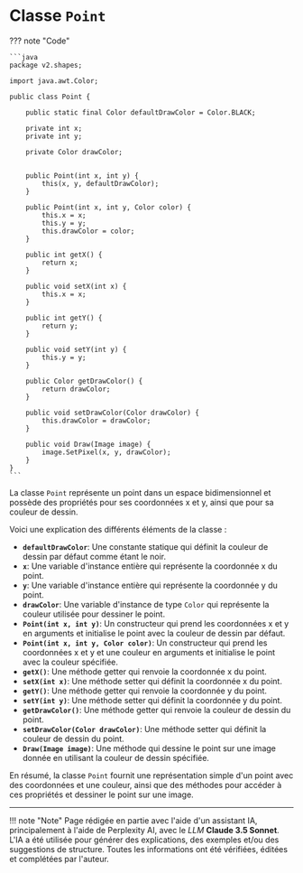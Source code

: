 # Classe `Point`

??? note "Code"

    ```java
    package v2.shapes;

    import java.awt.Color;
    
    public class Point {
    
        public static final Color defaultDrawColor = Color.BLACK;
    
        private int x;
        private int y;
    
        private Color drawColor;
    
    
        public Point(int x, int y) {
            this(x, y, defaultDrawColor);
        }
    
        public Point(int x, int y, Color color) {
            this.x = x;
            this.y = y;
            this.drawColor = color;
        }
    
        public int getX() {
            return x;
        }
    
        public void setX(int x) {
            this.x = x;
        }
    
        public int getY() {
            return y;
        }
    
        public void setY(int y) {
            this.y = y;
        }
    
        public Color getDrawColor() {
            return drawColor;
        }
    
        public void setDrawColor(Color drawColor) {
            this.drawColor = drawColor;
        }
    
        public void Draw(Image image) {
            image.SetPixel(x, y, drawColor);
        }
    }
    ```

La classe `Point` représente un point dans un espace bidimensionnel et possède des propriétés pour ses coordonnées x et
y, ainsi que pour sa couleur de dessin.

Voici une explication des différents éléments de la classe :

* **`defaultDrawColor`**: Une constante statique qui définit la couleur de dessin par défaut comme étant le noir.
* **`x`**: Une variable d'instance entière qui représente la coordonnée x du point.
* **`y`**: Une variable d'instance entière qui représente la coordonnée y du point.
* **`drawColor`**: Une variable d'instance de type `Color` qui représente la couleur utilisée pour dessiner le point.
* **`Point(int x, int y)`**: Un constructeur qui prend les coordonnées x et y en arguments et initialise le point avec
  la couleur de dessin par défaut.
* **`Point(int x, int y, Color color)`**: Un constructeur qui prend les coordonnées x et y et une couleur en arguments
  et initialise le point avec la couleur spécifiée.
* **`getX()`**: Une méthode getter qui renvoie la coordonnée x du point.
* **`setX(int x)`**: Une méthode setter qui définit la coordonnée x du point.
* **`getY()`**: Une méthode getter qui renvoie la coordonnée y du point.
* **`setY(int y)`**: Une méthode setter qui définit la coordonnée y du point.
* **`getDrawColor()`**: Une méthode getter qui renvoie la couleur de dessin du point.
* **`setDrawColor(Color drawColor)`**: Une méthode setter qui définit la couleur de dessin du point.
* **`Draw(Image image)`**: Une méthode qui dessine le point sur une image donnée en utilisant la couleur de dessin
  spécifiée.

En résumé, la classe `Point` fournit une représentation simple d'un point avec des coordonnées et une couleur, ainsi que
des méthodes pour accéder à ces propriétés et dessiner le point sur une image.




-------

!!! note "Note"
    Page rédigée en partie avec l'aide d'un assistant IA, principalement à l'aide de Perplexity AI, avec le *LLM*
    **Claude 3.5 Sonnet**. L'IA a été utilisée pour générer des explications, des exemples et/ou des suggestions de
    structure. Toutes les informations ont été vérifiées, éditées et complétées par l'auteur.

